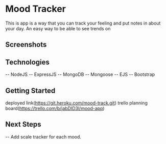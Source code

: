 # Mood Tracker

This is app is a way that you can track your feeling and put notes in about your day. An easy way to be able to see trends on

## Screenshots



## Technologies

-- NodeJS
-- ExpressJS
-- MongoDB
-- Mongoose
-- EJS
-- Bootstrap

## Getting Started

deployed link(https://git.heroku.com/mood-track.git)
trello planning board(https://trello.com/b/jabDID3l/mood-app)


## Next Steps

-- Add scale tracker for each mood.
